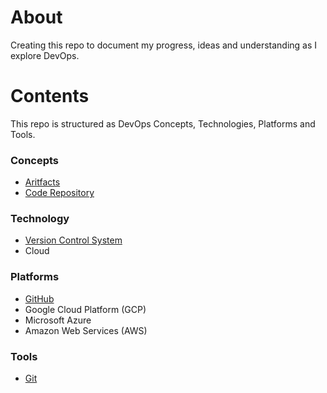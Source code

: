 # About
Creating this repo to document my progress, ideas and understanding as I explore DevOps.

# Contents
This repo is structured as DevOps Concepts, Technologies, Platforms and Tools.

### Concepts
- [Aritfacts](/Concepts/Artifacts.md)
- [Code Repository](/Concepts/Code-Repository.md)

### Technology
- [Version Control System](</Technology/Version Control System.md>)
- Cloud
  
### Platforms
- [GitHub](Platforms/Github.md)
- Google Cloud Platform (GCP)
- Microsoft Azure
- Amazon Web Services (AWS)

### Tools
- [Git](/Tools/Git.md)
